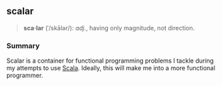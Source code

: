 ## scalar

> **sca·lar** (ˈ/skālər/): *adj.*, having only magnitude, not direction.

### Summary

Scalar is a container for functional programming problems I tackle during my attempts to use [Scala](http://www.scala-lang.org/). Ideally, this will make me into a more functional programmer.